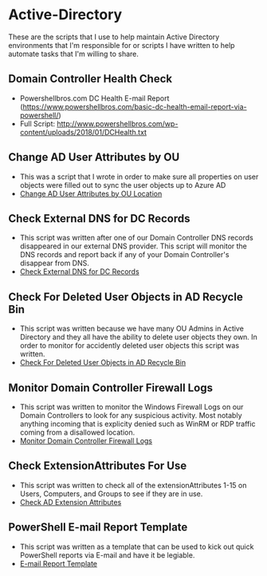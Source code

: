 # Active-Directory

These are the scripts that I use to help maintain Active Directory environments that I'm responsible for or scripts I have written to help automate tasks that I'm willing to share.

## Domain Controller Health Check
- Powershellbros.com DC Health E-mail Report (https://www.powershellbros.com/basic-dc-health-email-report-via-powershell/)
- Full Script: http://www.powershellbros.com/wp-content/uploads/2018/01/DCHealth.txt

## Change AD User Attributes by OU
- This was a script that I wrote in order to make sure all properties on user objects were filled out to sync the user objects up to Azure AD
- [Change AD User Attributes by OU Location](https://github.com/paularquette/Active-Directory/blob/main/AD_Change_User_Account_Properties_ByOU.ps1)

## Check External DNS for DC Records
- This script was written after one of our Domain Controller DNS records disappeared in our external DNS provider.  This script will monitor the DNS records and report back if any of your Domain Controller's disappear from DNS.
- [Check External DNS for DC Records](https://github.com/paularquette/Active-Directory/blob/main/AD_Check_DNS_For_Domain_Controllers.ps1)

## Check For Deleted User Objects in AD Recycle Bin
- This script was written because we have many OU Admins in Active Directory and they all have the ability to delete user objects they own.  In order to monitor for accidently deleted user objects this script was written.
- [Check For Deleted User Objects in AD Recycle Bin](https://github.com/paularquette/Active-Directory/blob/main/AD_Check_For_Deleted_User_Accounts.ps1)

## Monitor Domain Controller Firewall Logs
- This script was written to monitor the Windows Firewall Logs on our Domain Controllers to look for any suspicious activity.  Most notably anything incoming that is explicity denied such as WinRM or RDP traffic coming from a disallowed location.
- [Monitor Domain Controller Firewall Logs](https://github.com/paularquette/Active-Directory/blob/main/AD_Monitor_DC_Firewall_Logs.ps1)

## Check ExtensionAttributes For Use
- This script was written to check all of the extensionAttributes 1-15 on Users, Computers, and Groups to see if they are in use.
- [Check AD Extension Attributes](https://github.com/paularquette/Active-Directory/blob/main/AD_Check_ExtensionAttributes.ps1)

## PowerShell E-mail Report Template
- This script was written as a template that can be used to kick out quick PowerShell reports via E-mail and have it be legiable.
- [E-mail Report Template](https://github.com/paularquette/Active-Directory/blob/main/Email_Report_Template)
